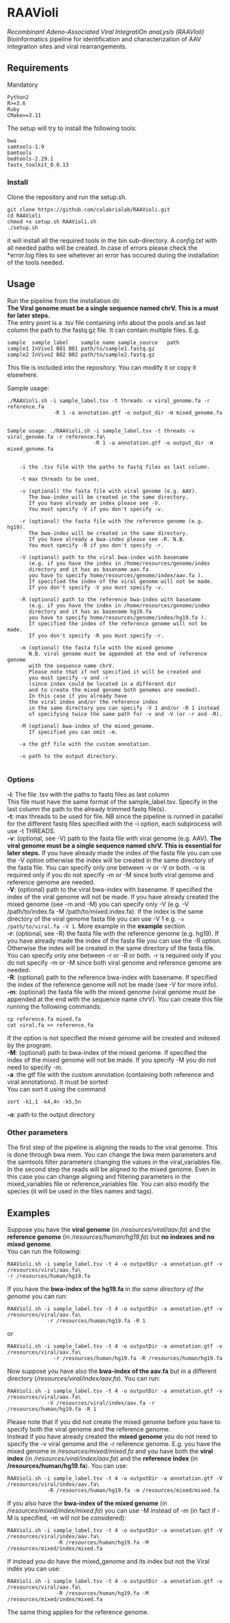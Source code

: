 # RAAVioli
_Recombinant Adeno-Associated Viral IntegratiOn anaLysIs (RAAVIoli)_
Bioinformatics pipeline for identification and characterization of AAV integration sites and viral rearrangements.

## Requirements
Mandatory
```
Python2
R>=3.6
Ruby
CMake>=3.11
```
The setup will try to install the following tools:
```
bwa
samtools-1.9
bamtools
bedtools-2.29.1
fastx_toolkit_0.0.13
```
### Install
Clone the repository and run the setup.sh.
```
git clone https://github.com/calabrialab/RAAVioli.git
cd RAAVioli
chmod +x setup.sh RAAVioli.sh
./setup.sh

```
it will install all the required tools in the bin sub-directory.
A *config.txt* with all needed paths will be created. 
In case of errors please check the *error.log files to see whetever an error has occured during the installation of the tools needed.

## Usage
Run the pipeline from the installation dir.  
**The Viral genome must be a single sequence named chrV. This is a must for later steps.**  
The entry point is a .tsv file containing info about the pools and as last column the path to the fastq.gz file. It can contain multiple files. E.g.
```
sample	sample_label	sample_name	sample_source	path
sample1	InVivo1	B01	B01	path/to/sample1.fastq.gz
sample2	InVivo2	B02	B02	path/to/sample2.fastq.gz
```
This file is included into the repository. You can modify it or copy it elsewhere.  

Sample usage:
```
./RAAVioli.sh -i sample_label.tsv -t threads -v viral_genome.fa -r reference.fa
               -R 1 -a annotation.gtf -o output_dir -m mixed_genome.fa


Sample usage: ./RAAVioli.sh -i sample_label.tsv -t threads -v viral_genome.fa -r reference.fa\
                            -R 1 -a annotation.gtf -o output_dir -m mixed_genome.fa


	-i the .tsv file with the paths to fastq files as last column.

	-t max threads to be used.

	-v (optional) the fasta file with viral genome (e.g. AAV).
	   The bwa-index will be created in the same directory. 
	   If you have already an index please see -V.
	   You must specify -V if you don't specify -v.

	-r (optional) the fasta file with the reference genome (e.g. hg19).
	   The bwa-index will be created in the same directory. 
	   If you have already a bwa-index please see -R. N.B.
	   You must specify -R if you don't specify -r.

	-V (optional) path to the viral bwa-index with basename
	   (e.g. if you have the index in /home/resources/genome/index
	   directory and it has as basename aav.fa
	   you have to specify home/resources/genome/index/aav.fa ).
	   If specified the index of the viral genome will not be made.
	   If you don't specify -V you must specify -v.

	-R (optional) path to the reference bwa-index with basename
	   (e.g. if you have the index in /home/resources/genome/index
	   directory and it has as basename hg19.fa
	   you have to specify home/resources/genome/index/hg19.fa ).
	   If specified the index of the reference genome will not be made.
	   If you don't specify -R you must specify -r.

	-m (optional) the fasta file with the mixed genome
	   N.B. viral genome must be appended at the end of reference genome
	   with the sequence name chrV.
	   Please note that if not specified it will be created and 
	   you must specify -v and -r 
	   (since index could be located in a different dir
	   and to create the mixed genome both genomes are needed). 
	   In this case if you already have
	   the viral index and/or the reference index 
	   in the same directory you can specify -V 1 and/or -R 1 instead 
	   of specifying twice the same path for -v and -V (or -r and -R).

	-M (optional) bwa-index of the mixed_genome.
	   If specified you can omit -m.

	-a the gtf file with the custom annotation. 

	-o path to the output directory.


```
### Options
**-i**: The file .tsv with the paths to fastq files as last column  
 This file must have the same format of the sample_label.tsv. Specify in the last column the path to the already trimmed fastq file(s).  
**-t**: max threads to be used for file. NB since the pipeline is runned in parallel for the different fastq files specified with the -i option, each subprocess will use -t THREADS.  
**-v**: (optional, see -V) path to the fasta file with viral genome (e.g. AAV). **The viral genome must be a single sequence named chrV. This is essential for later steps.** If you have already made the index of the fasta file you can use the -V option otherwise the index will be created in the same directory of the fasta file. You can specify only one between -v or -V or both. -v is required only if you do not specify -m or -M since both viral genome and reference genome are needed.  
**-V**: (optional) path to the viral bwa-index with basename. If specified the index of the viral genome will not be made. If you have already created the mixed genome (see -m and -M) you can specify only -V (e.g. -V /path/to/index.fa -M /path/to/mixed.index.fa). If the index is the same directory of the viral genome fasta file you can use -V 1 e.g. `-v /path/to/viral.fa -V 1`. More example in the **example** section.  
**-r**: (optional, see -R) the fasta file with the reference genome (e.g. hg19). If you have already made the index of the fasta file you can use the -R option. Otherwise the index will be created in the same directory of the fasta file. You can specify only one between -r or -R or both. -r is required only if you do not specify -m or -M since both viral genome and reference genome are needed.  
**-R**: (optional) path to the reference bwa-index with basename. If specified the index of the reference genome will not be made (see -V for more info).  
**-m**: (optional) the fasta file with the mixed genome (viral genome must be appended at the end with the sequence name chrV).
 You can create this file running the following commands: 
```
cp reference.fa mixed.fa
cat viral.fa >> reference.fa
```
If the option is not specified the mixed genome will be created and indexed by the program.  
**-M**: (optional) path to bwa-index of the mixed genome. If specified the index of the mixed genome will not be made. If you specify -M you do not need to specify -m.  
**-a** :the gtf file with the custom annotation (containing both reference and viral annotations). It must be sorted  
You can sort it using the command 
```
sort -k1,1 -k4,4n -k5,5n
```
**-o**: path to the output directory  

### Other parameters
The first step of the pipeline is aligning the reads to the viral genome. This is done through bwa mem. You can change the bwa mem parameters and the samtools filter parameters changing the values in the viral_variables file. In the second step the reads will be aligned to the mixed genome. Even in this case you can change aligning and filtering parameters in the mixed_variables file or reference_variables file. You can also modify the species (it will be used in the files names and tags).
## Examples
Suppose you have the **viral genome** (in */resources/viral/aav.fa*) and the **reference genome** (in */resources/human/hg19.fa*) but **no indexes and no mixed genome**.  
You can run the following:  
```
RAAVioli.sh -i sample_label.tsv -t 4 -o outputDir -a annotation.gtf -v /resources/viral/aav.fa\ 
-r /resources/human/hg19.fa
```
If you have the **bwa-index of the hg19.fa** in *the same directory of the genome* you can run:  
```
RAAVioli.sh -i sample_label.tsv -t 4 -o outputDir -a annotation.gtf -v /resources/viral/aav.fa\ 
             -r /resources/human/hg19.fa -R 1
```
or  
```
RAAVioli.sh -i sample_label.tsv -t 4 -o outputDir -a annotation.gtf -v /resources/viral/aav.fa\ 
               -r /resources/human/hg19.fa -R /resources/human/hg19.fa
```
Now suppose you have also the **bwa-index of the aav.fa** but in a different directory (*/resources/viral/index/aav.fa*). You can run:  
```
RAAVioli.sh -i sample_label.tsv -t 4 -o outputDir -a annotation.gtf -v /resources/viral/aav.fa\ 
             -V /resources/viral/index/aav.fa -r /resources/human/hg19.fa -R 1
```
Please note that if you did not create the mixed genome before you have to specify both the viral genome and the reference genome.  
Instead if you have already created the **mixed genome** you do not need to specify the -v viral genome and the -r reference genome.
E.g. you have the mixed genome in */resources/mixed/mixed.fa* and you have both the **viral index** (in */resources/viral/index/aav.fa*)  and the 
**reference index** (in **/resources/human/hg19.fa**). You can use:  
```
RAAVioli.sh -i sample_label.tsv -t 4 -o outputDir -a annotation.gtf -V /resources/viral/index/aav.fa\ 
             -R /resources/human/hg19.fa -m /resources/mixed/mixed.fa
```
If you also have the **bwa-index of the mixed genome** (in */resources/mixed/index/mixed.fa*) you can use -M instead of -m (in fact if -M is specified, -m will not be considered):  
```
RAAVioli.sh -i sample_label.tsv -t 4 -o outputDir -a annotation.gtf -V /resources/viral/index/aav.fa\ 
                -R /resources/human/hg19.fa -M /resources/mixed/index/mixed.fa
```
If instead you do have the mixed_genome and its index but not the Viral index you can use:  
```
RAAVioli.sh -i sample_label.tsv -t 4 -o outputDir -a annotation.gtf -v /resources/viral/aav.fa\ 
                -R /resources/human/hg19.fa -M /resources/mixed/index/mixed.fa
```
The same thing applies for the reference genome.
